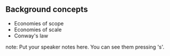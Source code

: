 ##  Background concepts

* Economies of scope
* Economies of scale
* Conway's law

note:
    Put your speaker notes here.
    You can see them pressing 's'.
